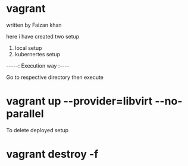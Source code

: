 # vagrant
written by Faizan khan

here i have created two setup 
1. local setup
2. kubernertes setup



-----: Execution way :----

Go to respective directory then execute

# vagrant up --provider=libvirt --no-parallel

To delete deployed setup

# vagrant destroy -f

